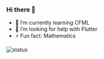 ### Hi there 👋


- 🌱 I’m currently learning CFML
- 🤔 I’m looking for help with Flutter 
- ⚡ Fun fact: Mathematics

![status](https://github-readme-stats.vercel.app/api?username=Xx0w0wxX&&show_icons=true&title_color=ffffff&icon_color=bb2acf&text_color=daf7dc&bg_color=151515)
